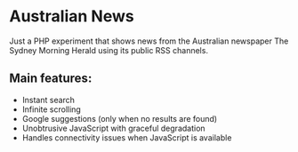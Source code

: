 # Australian News

Just a PHP experiment that shows news from the Australian newspaper
The Sydney Morning Herald using its public RSS channels.

## Main features:

- Instant search
- Infinite scrolling
- Google suggestions (only when no results are found)
- Unobtrusive JavaScript with graceful degradation
- Handles connectivity issues when JavaScript is available
